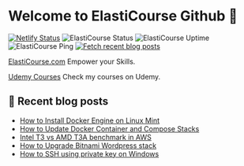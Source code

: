 # Welcome to ElastiCourse Github 👋

[![Netlify Status](https://api.netlify.com/api/v1/badges/1ca2f4a0-ae49-4ef3-92d0-e51100d5b0e9/deploy-status)](https://app.netlify.com/sites/elasticourse/deploys)
![ElastiCourse Status](https://uptime.services.elasticourse.com/api/badge/1/status)
![ElastiCourse Uptime](https://uptime.services.elasticourse.com/api/badge/1/uptime)
![ElastiCourse Ping](https://uptime.services.elasticourse.com/api/badge/1/avg-response)
[![Fetch recent blog posts](https://github.com/ElastiCourse/ElastiCourse/actions/workflows/fetch-recent-blog-posts.yml/badge.svg)](https://github.com/ElastiCourse/ElastiCourse/actions/workflows/fetch-recent-blog-posts.yml)



[ElastiCourse.com](https://www.elasticourse.com)
Empower your Skills.

[Udemy Courses](https://www.udemy.com/user/elasticourse/)
Check my courses on Udemy.



## 📝 Recent blog posts 

<!-- FEED-START -->
- [How to Install Docker Engine on Linux Mint](https://www.elasticourse.com/how-to-install-docker-engine-on-linux-mint/)
- [How to Update Docker Container and Compose Stacks](https://www.elasticourse.com/how-to-update-docker-container-and-compose-stacks/)
- [Intel T3 vs AMD T3A benchmark in AWS](https://www.elasticourse.com/intel-t3-vs-amd-t3a-benchmark-in-aws/)
- [How to Upgrade Bitnami Wordpress stack](https://www.elasticourse.com/how-to-upgrade-bitnami-wordpress-stack/)
- [How to SSH using private key on Windows](https://www.elasticourse.com/how-to-ssh-using-private-key-on-windows/)
<!-- FEED-END -->

